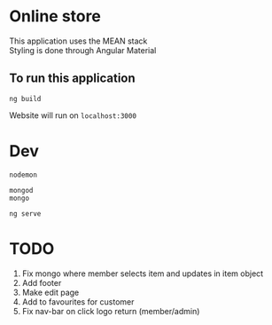 # Online store

This application uses the MEAN stack
<br>
Styling is done through Angular Material

## To run this application
```
ng build
```
Website will run on ```localhost:3000```

# Dev
```
nodemon
```
```
mongod
mongo
```
```
ng serve
```

# TODO

1. Fix mongo where member selects item and updates in item object
2. Add footer
3. Make edit page
4. Add to favourites for customer
5. Fix nav-bar on click logo return (member/admin)
